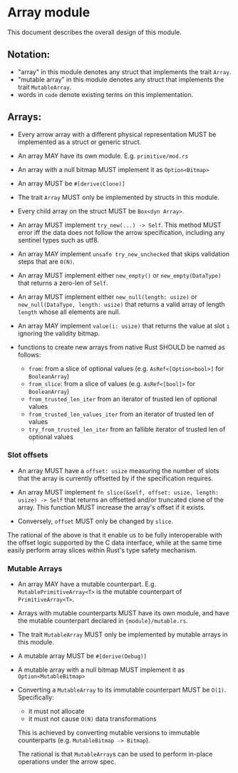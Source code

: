 # Array module

This document describes the overall design of this module.

## Notation:

- "array" in this module denotes any struct that implements the trait `Array`.
- "mutable array" in this module denotes any struct that implements the trait `MutableArray`.
- words in `code` denote existing terms on this implementation.

## Arrays:

- Every arrow array with a different physical representation MUST be implemented as a struct or generic struct.

- An array MAY have its own module. E.g. `primitive/mod.rs`

- An array with a null bitmap MUST implement it as `Option<Bitmap>`

- An array MUST be `#[derive(Clone)]`

- The trait `Array` MUST only be implemented by structs in this module.

- Every child array on the struct MUST be `Box<dyn Array>`.

- An array MUST implement `try_new(...) -> Self`. This method MUST error iff
  the data does not follow the arrow specification, including any sentinel types such as utf8.

- An array MAY implement `unsafe try_new_unchecked` that skips validation steps that are `O(N)`.

- An array MUST implement either `new_empty()` or `new_empty(DataType)` that returns a zero-len of `Self`.

- An array MUST implement either `new_null(length: usize)` or `new_null(DataType, length: usize)` that returns a valid array of length `length` whose all elements are null.

- An array MAY implement `value(i: usize)` that returns the value at slot `i` ignoring the validity bitmap.

- functions to create new arrays from native Rust SHOULD be named as follows:
  - `from`: from a slice of optional values (e.g. `AsRef<[Option<bool>]` for `BooleanArray`)
  - `from_slice`: from a slice of values (e.g. `AsRef<[bool]>` for `BooleanArray`)
  - `from_trusted_len_iter` from an iterator of trusted len of optional values
  - `from_trusted_len_values_iter` from an iterator of trusted len of values
  - `try_from_trusted_len_iter` from an fallible iterator of trusted len of optional values

### Slot offsets

- An array MUST have a `offset: usize` measuring the number of slots that the array is currently offsetted by if the specification requires.

- An array MUST implement `fn slice(&self, offset: usize, length: usize) -> Self` that returns an offsetted and/or truncated clone of the array. This function MUST increase the array's offset if it exists.

- Conversely, `offset` MUST only be changed by `slice`.

The rational of the above is that it enable us to be fully interoperable with the offset logic supported by the C data interface, while at the same time easily perform array slices
within Rust's type safety mechanism.

### Mutable Arrays

- An array MAY have a mutable counterpart. E.g. `MutablePrimitiveArray<T>` is the mutable counterpart of `PrimitiveArray<T>`.

- Arrays with mutable counterparts MUST have its own module, and have the mutable counterpart declared in `{module}/mutable.rs`.

- The trait `MutableArray` MUST only be implemented by mutable arrays in this module.

- A mutable array MUST be `#[derive(Debug)]`

- A mutable array with a null bitmap MUST implement it as `Option<MutableBitmap>`

- Converting a `MutableArray` to its immutable counterpart MUST be `O(1)`. Specifically:
  - it must not allocate
  - it must not cause `O(N)` data transformations

  This is achieved by converting mutable versions to immutable counterparts (e.g. `MutableBitmap -> Bitmap`).

  The rational is that `MutableArray`s can be used to perform in-place operations under
  the arrow spec.
